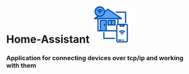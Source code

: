# Home-Assistant ![](https://github.com/artemned/Home-Assistant/blob/main/generalIcon.png)

### Application for connecting devices over tcp/ip and working with them
